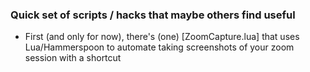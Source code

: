 ### Quick set of scripts / hacks that maybe others find useful

* First (and only for now), there's (one) [ZoomCapture.lua] that uses Lua/Hammerspoon to automate taking screenshots of your zoom session with a shortcut
